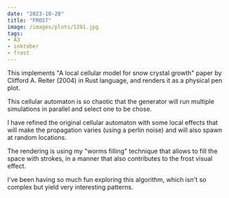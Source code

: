 ```yaml
---
date: "2023-10-20"
title: "FROST"
image: /images/plots/1281.jpg
tags:
- A3
- inktober
- frost
---
```


This implements "A local cellular model for snow crystal growth" paper by Clifford A. Reiter (2004) in Rust language, and renders it as a physical pen plot.

This cellular automaton is so chaotic that the generator will run multiple simulations in parallel and select one to be chose.

I have refined the original cellular automaton with some local effects that will make the propagation varies (using a perlin noise) and will also spawn at random locations.

The rendering is using my "worms filling" technique that allows to fill the space with strokes, in a manner that also contributes to the frost visual effect.

I've been having so much fun exploring this algorithm, which isn't so complex but yield very interesting patterns.
